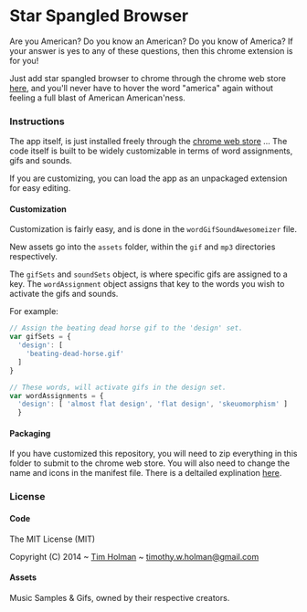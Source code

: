# Star Spangled Browser

Are you American? Do you know an American? Do you know of America?
If your answer is yes to any of these questions, then this chrome extension is for you!

Just add star spangled browser to chrome through the chrome web store [here](https://chrome.google.com/webstore/detail/star-spangled-browser/nmhhaohjnbippbdhfemgeiooacflcphi), and you'll never have to hover the word "america" again without feeling a full blast of American American'ness.
 
### Instructions

The app itself, is just installed freely through the [chrome web store](https://chrome.google.com/webstore/detail/star-spangled-browser/nmhhaohjnbippbdhfemgeiooacflcphi) ... The code itself is built to be widely customizable in terms of word assignments, gifs and sounds.

If you are customizing, you can load the app as an unpackaged extension for easy editing.

#### Customization

Customization is fairly easy, and is done in the `wordGifSoundAwesomeizer` file.

New assets go into the `assets` folder, within the `gif` and `mp3` directories respectively.

The `gifSets` and `soundSets` object, is where specific gifs are assigned to a key. The `wordAssignment` object assigns that key to the words you wish to activate the gifs and sounds.

For example:

```javascript
// Assign the beating dead horse gif to the 'design' set.
var gifSets = {
  'design': [
    'beating-dead-horse.gif'
  ]
}

// These words, will activate gifs in the design set.
var wordAssignments = {
  'design': [ 'almost flat design', 'flat design', 'skeuomorphism' ]
  }
```

#### Packaging

If you have customized this repository, you will need to zip everything in this folder to submit to the chrome web store.
You will also need to change the name and icons in the manifest file. There is a deltailed explination [here](https://developer.chrome.com/webstore/publish).

### License

#### Code

The MIT License (MIT)

Copyright (C) 2014 ~ [Tim Holman](http://tholman.com) ~ timothy.w.holman@gmail.com

#### Assets

Music Samples & Gifs, owned by their respective creators.